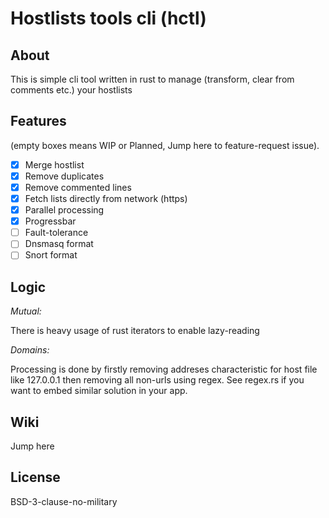 # Hostlists tools cli (hctl)
## About

This is simple cli tool written in rust to manage (transform, clear from comments etc.) your hostlists

## Features

(empty boxes means WIP or Planned, Jump here to feature-request issue).

- [x] Merge hostlist
- [x] Remove duplicates
- [x] Remove commented lines
- [x] Fetch lists directly from network (https)
- [x] Parallel processing
- [x] Progressbar
- [ ] Fault-tolerance
- [ ] Dnsmasq format
- [ ] Snort format

## Logic

*Mutual:*

There is heavy usage of rust iterators to enable lazy-reading

*Domains:*

Processing is done by firstly removing addreses characteristic for host file like 127.0.0.1 then removing all non-urls using regex.
See regex.rs if you want to embed similar solution in your app.

## Wiki

Jump here

## License

BSD-3-clause-no-military